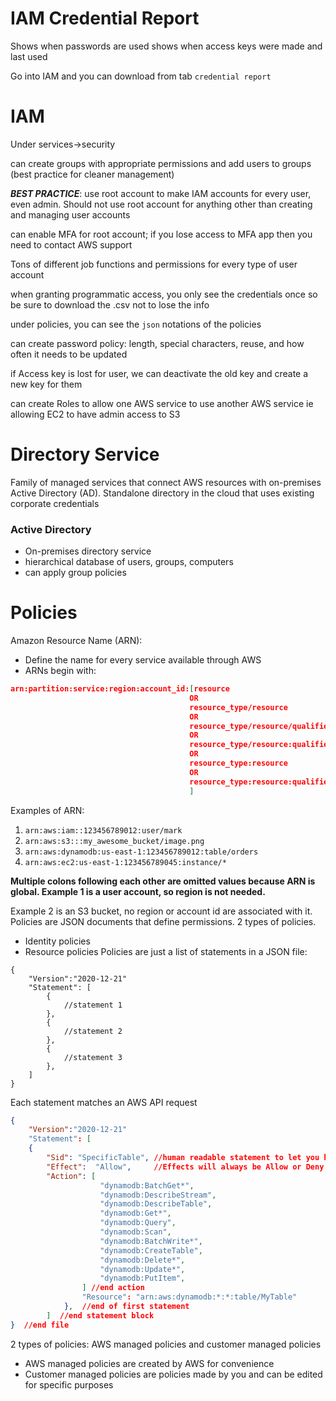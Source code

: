 # IAM Credential Report
Shows when passwords are used
shows when access keys were made and last used

Go into IAM and you can download from tab `credential report`

# IAM
Under services->security

can create groups with appropriate permissions and add users to groups (best practice for cleaner management)

***BEST PRACTICE***: use root account to make IAM accounts for every user, even admin. Should not use root account for anything other than creating and managing user accounts

can enable MFA for root account; if you lose access to MFA app then you need to contact AWS support

Tons of different job functions and permissions for every type of user account

when granting programmatic access, you only see the credentials once so be sure to download the .csv not to lose the info

under policies, you can see the `json` notations of the policies 

can create password policy: length, special characters, reuse, and how often it needs to be updated

if Access key is lost for user, we can deactivate the old key and create a new key for them

can create Roles to allow one AWS service to use another AWS service ie allowing EC2 to have admin access to S3


# Directory Service
Family of managed services that connect AWS resources with on-premises Active Directory (AD). Standalone directory in the cloud that uses existing corporate credentials
    
### Active Directory

- On-premises directory service
- hierarchical database of users, groups, computers
- can apply group policies


# Policies
Amazon Resource Name (ARN):
- Define the name for every service available through AWS
- ARNs begin with: 

```json
arn:partition:service:region:account_id:[resource 
                                        OR 
                                        resource_type/resource 
                                        OR 
                                        resource_type/resource/qualifier 
                                        OR 
                                        resource_type/resource:qualifier
                                        OR
                                        resource_type:resource
                                        OR
                                        resource_type:resource:qualifier 
                                        ]
```

Examples of ARN:
1. `arn:aws:iam::123456789012:user/mark`
2. `arn:aws:s3:::my_awesome_bucket/image.png`
3. `arn:aws:dynamodb:us-east-1:123456789012:table/orders`
4. `arn:aws:ec2:us-east-1:123456789045:instance/*`

**Multiple colons following each other are omitted values because ARN is global. Example 1 is a user account, so region is not needed.**

Example 2 is an S3 bucket, no region or account id are associated with it.
Policies are JSON documents that define permissions. 2 types of policies.
- Identity policies
- Resource policies
Policies are just a list of statements in a JSON file: 
```
{
    "Version":"2020-12-21"
    "Statement": [
        {
            //statement 1
        },
        {
            //statement 2
        },
        {
            //statement 3
        },           
    ]        
}
```
Each statement matches an AWS API request
```json
{
    "Version":"2020-12-21"
    "Statement": [
    {
        "Sid": "SpecificTable", //human readable statement to let you know what the statement is for
        "Effect":  "Allow",     //Effects will always be Allow or Deny
        "Action": [
                    "dynamodb:BatchGet*",
                    "dynamodb:DescribeStream",
                    "dynamodb:DescribeTable",
                    "dynamodb:Get*",
                    "dynamodb:Query",
                    "dynamodb:Scan",
                    "dynamodb:BatchWrite*",
                    "dynamodb:CreateTable",
                    "dynamodb:Delete*",
                    "dynamodb:Update*",
                    "dynamodb:PutItem",
                ] //end action
                "Resource": "arn:aws:dynamodb:*:*:table/MyTable"
            },  //end of first statement         
        ]  //end statement block     
}  //end file          
```
2 types of policies: AWS managed policies and customer managed policies
- AWS managed policies are created by AWS for convenience
- Customer managed policies are policies made by you and can be edited for specific purposes
        

        
        




